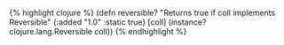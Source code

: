{% highlight clojure %}
(defn reversible?
 "Returns true if coll implements Reversible"
 {:added "1.0"
   :static true}
  [coll] (instance? clojure.lang.Reversible coll))
{% endhighlight %}
